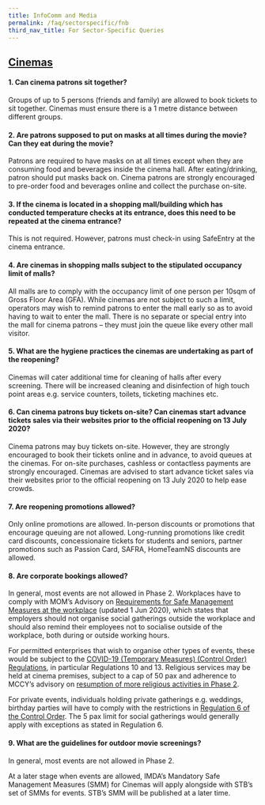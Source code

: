 ```yaml
---
title: InfoComm and Media
permalink: /faq/sectorspecific/fnb
third_nav_title: For Sector-Specific Queries
---
```


## **<ins>Cinemas</ins>**

#### **1. Can cinema patrons sit together?**
Groups of up to 5 persons (friends and family) are allowed to book tickets to sit together. Cinemas must ensure there is a 1 metre distance between different groups. 

#### **2. Are patrons supposed to put on masks at all times during the movie? Can they eat during the movie?**
Patrons are required to have masks on at all times except when they are consuming food and beverages inside the cinema hall. After eating/drinking, patron should put masks back on. Cinema patrons are strongly encouraged to pre-order food and beverages online and collect the purchase on-site. 

#### **3. If the cinema is located in a shopping mall/building which has conducted temperature checks at its entrance, does this need to be repeated at the cinema entrance?**
This is not required. However, patrons must check-in using SafeEntry at the cinema entrance. 

#### **4. Are cinemas in shopping malls subject to the stipulated occupancy limit of malls?**
All malls are to comply with the occupancy limit of one person per 10sqm of Gross Floor Area (GFA). While cinemas are not subject to such a limit, operators may wish to remind patrons to enter the mall early so as to avoid having to wait to enter the mall. There is no separate or special entry into the mall for cinema patrons – they must join the queue like every other mall visitor. 

#### **5. What are the hygiene practices the cinemas are undertaking as part of the reopening?**
Cinemas will cater additional time for cleaning of halls after every screening. There will be increased cleaning and disinfection of high touch point areas e.g. service counters, toilets, ticketing machines etc. 

#### **6. Can cinema patrons buy tickets on-site? Can cinemas start advance tickets sales via their websites prior to the official reopening on 13 July 2020?**
Cinema patrons may buy tickets on-site. However, they are strongly encouraged to book their tickets online and in advance, to avoid queues at the cinemas. For on-site purchases, cashless or contactless payments are strongly encouraged. Cinemas are advised to start advance ticket sales via their websites prior to the official reopening on 13 July 2020 to help ease crowds.

#### **7. Are reopening promotions allowed?**
Only online promotions are allowed. In-person discounts or promotions that encourage queuing are not allowed. Long-running promotions like credit card discounts, concessionaire tickets for students and seniors, partner promotions such as Passion Card, SAFRA, HomeTeamNS discounts are allowed.

#### **8. Are corporate bookings allowed?**
In general, most events are not allowed in Phase 2. Workplaces have to comply with MOM’s Advisory on <a href="https://www.mom.gov.sg/covid-19/requirements-for-safe-management-measures" target="_blank">Requirements for Safe Management Measures at the workplace</a> (updated 1 Jun 2020), which states that employers should not organise social gatherings outside the workplace and should also remind their employees not to socialise outside of the workplace, both during or outside working hours.

For permitted enterprises that wish to organise other types of events, these would be subject to the <a href="https://sso.agc.gov.sg/SL/COVID19TMA2020-S254-2020?DocDate=20200407" target="_blank">COVID-19 (Temporary Measures) (Control Order) Regulations</a>, in particular Regulations 10 and 13.
Religious services may be held at cinema premises, subject to a cap of 50 pax and adherence to MCCY’s advisory on <a href="https://www.mccy.gov.sg/about-us/news-and-resources/press-statements/2020/jun/resumption-of-more-religious-activities-in-phase-two" target="_blank">resumption of more religious activities in Phase 2</a>.

For private events, individuals holding private gatherings e.g. weddings, birthday parties will have to comply with the restrictions in <a href="https://sso.agc.gov.sg/SL/COVID19TMA2020-S254-2020?DocDate=20200407&ProvIds=pr6-#pr6-" target="_blank">Regulation 6 of the Control Order</a>. The 5 pax limit for social gatherings would generally apply with exceptions as stated in Regulation 6.

#### **9. What are the guidelines for outdoor movie screenings?**
In general, most events are not allowed in Phase 2.

At a later stage when events are allowed, IMDA’s Mandatory Safe Management Measures (SMM) for Cinemas will apply alongside with STB’s set of SMMs for events. STB’s SMM will be published at a later time.